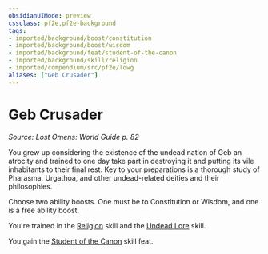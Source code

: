 ```yaml
---
obsidianUIMode: preview
cssclass: pf2e,pf2e-background
tags:
- imported/background/boost/constitution
- imported/background/boost/wisdom
- imported/background/feat/student-of-the-canon
- imported/background/skill/religion
- imported/compendium/src/pf2e/lowg
aliases: ["Geb Crusader"]
---
```

# Geb Crusader
*Source: Lost Omens: World Guide p. 82*  

You grew up considering the existence of the undead nation of Geb an atrocity and trained to one day take part in destroying it and putting its vile inhabitants to their final rest. Key to your preparations is a thorough study of Pharasma, Urgathoa, and other undead-related deities and their philosophies.

Choose two ability boosts. One must be to Constitution or Wisdom, and one is a free ability boost.

You're trained in the [Religion](../../skills.md#Religion) skill and the [Undead Lore](../../skills.md#Lore) skill.

You gain the [Student of the Canon](../../feats/student-of-the-canon.md) skill feat.